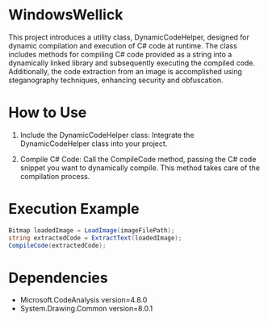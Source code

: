 # WindowsWellick
This project introduces a utility class, DynamicCodeHelper, designed for dynamic compilation and execution of C# code at runtime. 
The class includes methods for compiling C# code provided as a string into a dynamically linked library and subsequently executing the compiled code. 
Additionally, the code extraction from an image is accomplished using steganography techniques, enhancing security and obfuscation.

# How to Use
1. Include the DynamicCodeHelper class: Integrate the DynamicCodeHelper class into your project.

2. Compile C# Code: Call the CompileCode method, passing the C# code snippet you want to dynamically compile. This method takes care of the compilation process.

# Execution Example
```cs
Bitmap loadedImage = LoadImage(imageFilePath);
string extractedCode = ExtractText(loadedImage);
CompileCode(extractedCode);
```
# Dependencies
- Microsoft.CodeAnalysis version=4.8.0
- System.Drawing.Common version=8.0.1
